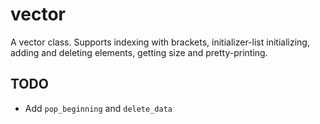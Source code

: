 # vector

A vector class. Supports indexing with brackets, initializer-list initializing, adding and deleting elements, getting size and pretty-printing.

## TODO
- Add `pop_beginning` and `delete_data`
